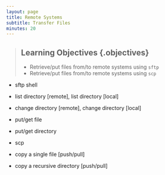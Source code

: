 ```yaml
---
layout: page
title: Remote Systems
subtitle: Transfer Files
minutes: 20
---
```


> ## Learning Objectives {.objectives}
>
> * Retrieve/put files from/to remote systems using <code>sftp</code>
> * Retrieve/put files from/to remote systems using <code>scp</code>

* sftp shell
* list directory [remote], list directory [local]
* change directory [remote], change directory [local]
* put/get file
* put/get directory

* scp
* copy a single file [push/pull]
* copy a recursive directory [push/pull]
